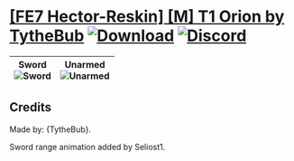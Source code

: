 # [\[FE7 Hector-Reskin\] \[M\] T1 Orion by TytheBub](https://github.com/Klokinator/FE-Repo/tree/main/Battle%20Animations/Lords%20-%20Vanilla%20and%20Custom/%5BFE7%20Hector-Reskin%5D%20%5BM%5D%20T1%20Orion%20by%20TytheBub) [![Download](https://img.shields.io/badge/Download--red?style=social&logo=github)](https://minhaskamal.github.io/DownGit/#/home?url=https://github.com/Klokinator/FE-Repo/tree/main/Battle%20Animations/Lords%20-%20Vanilla%20and%20Custom/%5BFE7%20Hector-Reskin%5D%20%5BM%5D%20T1%20Orion%20by%20TytheBub) [![Discord](https://img.shields.io/badge/Discord--blue?style=social&logo=discord)](https://discord.gg/C7VNGnyTPA)

| <b>Sword</b><br/><img alt="Sword" src="https://raw.githubusercontent.com/Klokinator/FE-Repo/main/Battle%20Animations/Lords%20-%20Vanilla%20and%20Custom/%5BFE7%20Hector-Reskin%5D%20%5BM%5D%20T1%20Orion%20by%20TytheBub/1.%20Sword/Sword.gif"/> | <b>Unarmed</b><br/><img alt="Unarmed" src="https://raw.githubusercontent.com/Klokinator/FE-Repo/main/Battle%20Animations/Lords%20-%20Vanilla%20and%20Custom/%5BFE7%20Hector-Reskin%5D%20%5BM%5D%20T1%20Orion%20by%20TytheBub/8.%20Unarmed/Unarmed.gif"/> |
| :---: | :---: |

## Credits

Made by: {TytheBub}.

Sword range animation added by Seliost1.

